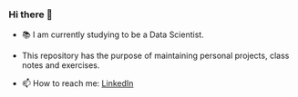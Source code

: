 ### Hi there 👋

<!--
**GermanoAndrade/GermanoAndrade** is a ✨ _special_ ✨ repository because its `README.md` (this file) appears on your GitHub profile.

Here are some ideas to get you started:
- 🔭 I’m currently working on ...
- 🌱 I’m currently learning ...
- 👯 I’m looking to collaborate on ...
- 🤔 I’m looking for help with ...
- 💬 Ask me about ...
- 📫 How to reach me: ...
- 😄 Pronouns: ...
- ⚡ Fun fact: ...
-->

- 📚 I am currently studying to be a Data Scientist. 

+ This repository has the purpose of maintaining personal projects, class notes and exercises.

- 📫 How to reach me: [LinkedIn](https://www.linkedin.com/in/germanoandrade/)

